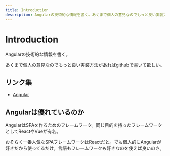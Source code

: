 ```yaml
---
title: Introduction
description: Angularの技術的な情報を書く。あくまで個人の意見なのでもっと良い実装方法があればgithubで書いて欲しい。
---
```


# Introduction

Angularの技術的な情報を書く。

あくまで個人の意見なのでもっと良い実装方法があればgithubで書いて欲しい。

<ClientOnly>
  <CallInFeedAdsense />
</ClientOnly>

## リンク集

* [Angular](https://angular.io/)

## Angularは優れているのか

AngularはSPAを作るためのフレームワーク。同じ目的を持ったフレームワークとしてReactやVueが有名。

おそらく一番人気なSPAフレームワークはReactだと。でも個人的にAngularが好きだから使ってるだけ。言語もフレームワークも好きなのを使えば良いのさ。

